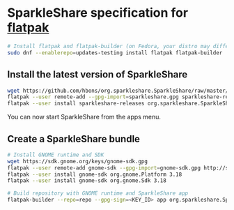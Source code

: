 # SparkleShare specification for [flatpak](http://flatpak.org/)

```bash
# Install flatpak and flatpak-builder (on Fedora, your distro may differ)
sudo dnf --enablerepo=updates-testing install flatpak flatpak-builder
```


## Install the latest version of SparkleShare
```bash
wget https://github.com/hbons/org.sparkleshare.SparkleShare/raw/master/sparkleshare.gpg
flatpak --user remote-add --gpg-import=sparkleshare.gpg sparkleshare-releases http://releases.sparkleshare.org
flatpak --user install sparkleshare-releases org.sparkleshare.SparkleShare
```

You can now start SparkleShare from the apps menu.


## Create a SparkleShare bundle

```bash
# Install GNOME runtime and SDK
wget https://sdk.gnome.org/keys/gnome-sdk.gpg
flatpak --user remote-add gnome-sdk --gpg-import=gnome-sdk.gpg http://sdk.gnome.org/repo/
flatpak --user install gnome-sdk org.gnome.Platform 3.18
flatpak --user install gnome-sdk org.gnome.Sdk 3.18

# Build repository with GNOME runtime and SparkleShare app
flatpak-builder --repo=repo --gpg-sign=<KEY_ID> app org.sparkleshare.SparkleShare.json
```

